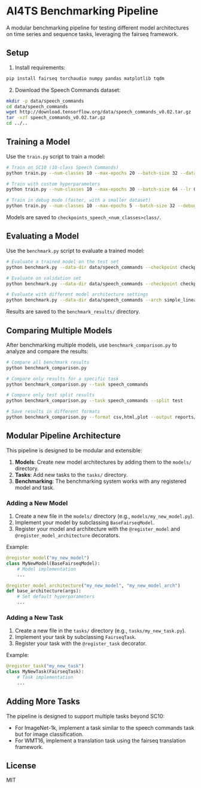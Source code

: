 # AI4TS Benchmarking Pipeline

A modular benchmarking pipeline for testing different model architectures on time series and sequence tasks, leveraging the fairseq framework.

## Setup

1. Install requirements:
```bash
pip install fairseq torchaudio numpy pandas matplotlib tqdm
```

2. Download the Speech Commands dataset:
```bash
mkdir -p data/speech_commands
cd data/speech_commands
wget http://download.tensorflow.org/data/speech_commands_v0.02.tar.gz
tar -xzf speech_commands_v0.02.tar.gz
cd ../..
```

## Training a Model

Use the `train.py` script to train a model:

```bash
# Train on SC10 (10-class Speech Commands)
python train.py --num-classes 10 --max-epochs 20 --batch-size 32 --data-dir data/speech_commands

# Train with custom hyperparameters
python train.py --num-classes 10 --max-epochs 30 --batch-size 64 --lr 0.0005 --data-dir data/speech_commands

# Train in debug mode (faster, with a smaller dataset)
python train.py --num-classes 10 --max-epochs 5 --batch-size 32 --debug
```

Models are saved to `checkpoints_speech_<num_classes>class/`.

## Evaluating a Model

Use the `benchmark.py` script to evaluate a trained model:

```bash
# Evaluate a trained model on the test set
python benchmark.py --data-dir data/speech_commands --checkpoint checkpoints_speech_10class/checkpoint_best.pt --split test

# Evaluate on validation set
python benchmark.py --data-dir data/speech_commands --checkpoint checkpoints_speech_10class/checkpoint_best.pt --split valid

# Evaluate with different model architecture settings
python benchmark.py --data-dir data/speech_commands --arch simple_linear_transformer_arch --encoder-layers 6 --encoder-embed-dim 512 --encoder-attention-heads 8
```

Results are saved to the `benchmark_results/` directory.

## Comparing Multiple Models

After benchmarking multiple models, use `benchmark_comparison.py` to analyze and compare the results:

```bash
# Compare all benchmark results
python benchmark_comparison.py

# Compare only results for a specific task
python benchmark_comparison.py --task speech_commands

# Compare only test split results
python benchmark_comparison.py --task speech_commands --split test

# Save results in different formats
python benchmark_comparison.py --format csv,html,plot --output reports/sc10_comparison
```

## Modular Pipeline Architecture

This pipeline is designed to be modular and extensible:

1. **Models**: Create new model architectures by adding them to the `models/` directory.
2. **Tasks**: Add new tasks to the `tasks/` directory.
3. **Benchmarking**: The benchmarking system works with any registered model and task.

### Adding a New Model

1. Create a new file in the `models/` directory (e.g., `models/my_new_model.py`).
2. Implement your model by subclassing `BaseFairseqModel`.
3. Register your model and architecture with the `@register_model` and `@register_model_architecture` decorators.

Example:
```python
@register_model("my_new_model")
class MyNewModel(BaseFairseqModel):
    # Model implementation
    ...

@register_model_architecture("my_new_model", "my_new_model_arch")
def base_architecture(args):
    # Set default hyperparameters
    ...
```

### Adding a New Task

1. Create a new file in the `tasks/` directory (e.g., `tasks/my_new_task.py`).
2. Implement your task by subclassing `FairseqTask`.
3. Register your task with the `@register_task` decorator.

Example:
```python
@register_task("my_new_task")
class MyNewTask(FairseqTask):
    # Task implementation
    ...
```

## Adding More Tasks

The pipeline is designed to support multiple tasks beyond SC10:

- For ImageNet-1k, implement a task similar to the speech commands task but for image classification.
- For WMT16, implement a translation task using the fairseq translation framework.

## License

MIT 